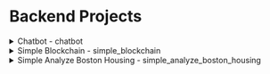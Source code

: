 # Backend Projects

<details>
<summary>Chatbot - chatbot</summary>

## Chatbot

### Descrição

Chatbot com Python como servidor e Javascript como Client. Utilizei o nltk para o processamento de linguagem natural.

### Recursos Principais

- Chatbot com servidor e client
- Utilizando Python para o servidor
- Utilizando Javascript para o client
- Utilizando a biblioteca NLTK para o processamento de linguagem natural
</details>

<details>
<summary>Simple Blockchain - simple_blockchain</summary>

## Simple Blockchain

### Descrição

<img src="simple_blockchain/assets/image.png" width="500">

Um simples blockchain criado com python e utilizando o javascript na parte da interface. Blockchain simulando uma simples transação, onde tem as rotas para criar uma nova transação, minerar e recuperar o chains. Utilizado o Flask para a parte da API e o Javascript para o frontend em comunicação com a API e o Python para criar o Blockchain.

### Recursos Principais

- Nova Transação
- Minerar
- Novo Bloco
- Recuperar as chains
- Flask para a api
- Javascript no frontend para comunicação com a API
- Blockchain em Python
</details>

<details>
<summary>Simple Analyze Boston Housing - simple_analyze_boston_housing</summary>

## Simple Analyze Boston Housing

### Descrição

<img src="simple_analyze_boston_housing/assets/image.png" width="500">

Criando uma simples análise do csv do HousingData encontrado no Kaggle. Utilizando api do Flask para criar exemplo de simples análises e também criando um filtro para pegar informações do arquivo. Também foi criado gráficos no template com javascript usando o chart.js. Usando o pandas para facilitar nas análises e filtros.

### Recursos Principais

- Filtros dos dados
- Análise de cada dado
- Gráfico em barras com Javascript
- Flask para a api
- Javascript no frontend para comunicação com a API
</details>